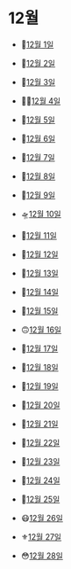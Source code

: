 # 12월

- 🛶[12월 1일](12.1.md)

- 💢[12월 2일](12.2.md)

- 🍬[12월 3일](12.3.md)

- 👩‍💼[12월 4일](12.4.md)

- 🍹[12월 5일](12.5.md)

- 🚄[12월 6일](12.6.md)

- 👝[12월 7일](12.7.md)

- 🥎[12월 8일](12.8.md)

- 👔[12월 9일](12.9.md)

- 🛸[12월 10일](12.10.md)

- 🔱[12월 11일](12.11.md)

- 🦅[12월 12일](12.12.md)

- 🦺[12월 13일](12.13.md)

- 🐳[12월 14일](12.14.md)

- 🍭[12월 15일](12.15.md)

- 🙃[12월 16일](12.16.md)

- 🍢[12월 17일](12.17.md)

- 🦥[12월 18일](12.18.md)

- 🧐[12월 19일](12.19.md)

- 🥓[12월 20일](12.20.md)

- 🧼[12월 21일](12.21.md)

- 🦢[12월 22일](12.22.md)

- 🐰[12월 23일](12.23.md)

- 🎫[12월 24일](12.24.md)

- 🚞[12월 25일](12.25.md)

- 😷[12월 26일](12.26.md)

- ⚜️[12월 27일](12.27.md)

- 😳[12월 28일](12.28.md)

  
